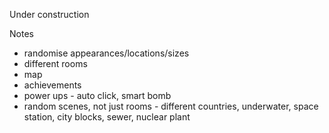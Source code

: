 Under construction

Notes

* randomise appearances/locations/sizes
* different rooms
* map
* achievements
* power ups - auto click, smart bomb
* random scenes, not just rooms - different countries, underwater, space station, city blocks, sewer, nuclear plant
